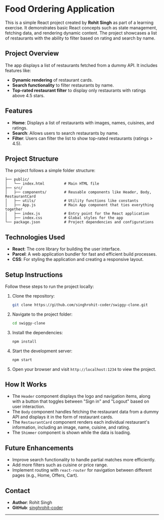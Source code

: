 # Food Ordering Application

This is a simple React project created by **Rohit Singh** as part of a learning exercise. It demonstrates basic React concepts such as state management, fetching data, and rendering dynamic content. The project showcases a list of restaurants with the ability to filter based on rating and search by name.

## Project Overview

The app displays a list of restaurants fetched from a dummy API. It includes features like:

- **Dynamic rendering** of restaurant cards.
- **Search functionality** to filter restaurants by name.
- **Top-rated restaurant filter** to display only restaurants with ratings above 4.5 stars.

## Features

- **Home**: Displays a list of restaurants with images, names, cuisines, and ratings.
- **Search**: Allows users to search restaurants by name.
- **Filter**: Users can filter the list to show top-rated restaurants (ratings > 4.5).

## Project Structure

The project follows a simple folder structure:

```
├── public/
│   └── index.html         # Main HTML file
├── src/
│   ├── components/        # Reusable components like Header, Body, RestaurantCard
│   ├── utils/             # Utility functions like constants
│   ├── App.js             # Main App component that ties everything together
│   ├── index.js           # Entry point for the React application
│   ├── index.css          # Global styles for the app
└── package.json           # Project dependencies and configurations
```

## Technologies Used

- **React**: The core library for building the user interface.
- **Parcel**: A web application bundler for fast and efficient build processes.
- **CSS**: For styling the application and creating a responsive layout.

## Setup Instructions

Follow these steps to run the project locally:

1. Clone the repository:
   ```bash
   git clone https://github.com/singhrohit-coder/swiggy-clone.git
   ```

2. Navigate to the project folder:
   ```bash
   cd swiggy-clone
   ```

3. Install the dependencies:
   ```bash
   npm install
   ```

4. Start the development server:
   ```bash
   npm start
   ```

5. Open your browser and visit `http://localhost:1234` to view the project.

## How It Works

- The `Header` component displays the logo and navigation items, along with a button that toggles between "Sign in" and "Logout" based on user interaction.
- The `Body` component handles fetching the restaurant data from a dummy API and displays it in the form of restaurant cards.
- The `RestaurantCard` component renders each individual restaurant's information, including an image, name, cuisine, and rating.
- The `Shimmer` component is shown while the data is loading.

## Future Enhancements

- Improve search functionality to handle partial matches more efficiently.
- Add more filters such as cuisine or price range.
- Implement routing with `react-router` for navigation between different pages (e.g., Home, Offers, Cart).


## Contact

- **Author**: Rohit Singh
- **GitHub**: [singhrohit-coder](https://github.com/singhrohit-coder)

---

